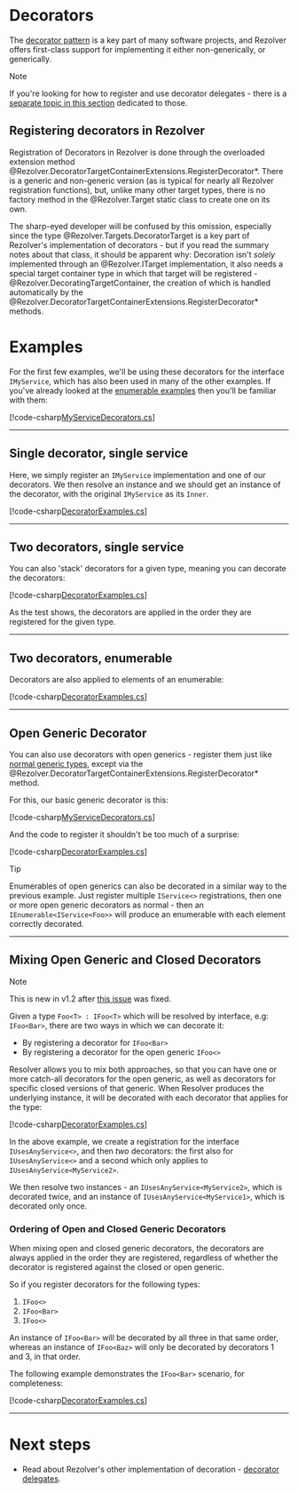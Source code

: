 ﻿# Decorators

The [decorator pattern](https://en.wikipedia.org/wiki/Decorator_pattern) is a key part of many software projects, 
and Rezolver offers first-class support for implementing it either non-generically, or generically.

> [!NOTE]
> If you're looking for how to register and use decorator delegates - there is a 
> [separate topic in this section](decorators/delegates.md)
> dedicated to those.

## Registering decorators in Rezolver

Registration of Decorators in Rezolver is done through the overloaded extension method 
@Rezolver.DecoratorTargetContainerExtensions.RegisterDecorator*.  There is a generic and non-generic version
(as is typical for nearly all Rezolver registration functions), but, unlike many other target types,
there is no factory method in the @Rezolver.Target static class to create one on its own.

The sharp-eyed developer will be confused by this omission, especially since the type 
@Rezolver.Targets.DecoratorTarget is a key part of Rezolver's implementation of decorators - but if 
you read the summary notes about that class, it should be apparent why: Decoration isn't *solely* 
implemented through an @Rezolver.ITarget implementation, it also needs a special target container 
type in which that target will be registered -  
@Rezolver.DecoratingTargetContainer, the creation of which is handled automatically by the 
@Rezolver.DecoratorTargetContainerExtensions.RegisterDecorator* methods.

# Examples

For the first few examples, we'll be using these decorators for the interface `IMyService`, which 
has also been used in many of the other examples.  If you've already looked at the 
[enumerable examples](enumerables.md) then you'll be familiar with them:

[!code-csharp[MyServiceDecorators.cs](../../../../test/Rezolver.Tests.Examples/Types/MyServiceDecorators.cs#example)]

***

## Single decorator, single service

Here, we simply register an `IMyService` implementation and one of our decorators.  We then resolve an 
instance and we should get an instance of the decorator, with the original `IMyService` as its `Inner`.

[!code-csharp[DecoratorExamples.cs](../../../../test/Rezolver.Tests.Examples/DecoratorExamples.cs#example1)]

***

## Two decorators, single service

You can also 'stack' decorators for a given type, meaning you can decorate the decorators:

[!code-csharp[DecoratorExamples.cs](../../../../test/Rezolver.Tests.Examples/DecoratorExamples.cs#example2)]

As the test shows, the decorators are applied in the order they are registered for the given type.

***

## Two decorators, enumerable

Decorators are also applied to elements of an enumerable:

[!code-csharp[DecoratorExamples.cs](../../../../test/Rezolver.Tests.Examples/DecoratorExamples.cs#example3)]

***

## Open Generic Decorator

You can also use decorators with open generics - register them just like [normal generic types](constructor-injection/generics.md), except
via the @Rezolver.DecoratorTargetContainerExtensions.RegisterDecorator* method.

For this, our basic generic decorator is this:

[!code-csharp[MyServiceDecorators.cs](../../../../test/Rezolver.Tests.Examples/Types/UsesAnyServiceDecorator.cs#example)]

And the code to register it shouldn't be too much of a surprise:

[!code-csharp[DecoratorExamples.cs](../../../../test/Rezolver.Tests.Examples/DecoratorExamples.cs#example4)]

> [!TIP]
> Enumerables of open generics can also be decorated in a similar way to the previous example. Just register multiple 
> `IService<>` registrations, then one or more open generic decorators as normal - then an `IEnumerable<IService<Foo>>` 
> will produce an enumerable with each element correctly decorated.

***

## Mixing Open Generic and Closed Decorators

> [!NOTE]
> This is new in v1.2 after [this issue](https://github.com/ZolutionSoftware/Rezolver/issues/27) was fixed.

Given a type `Foo<T> : IFoo<T>` which will be resolved by interface, e.g: `IFoo<Bar>`, there are two ways in which
we can decorate it:

- By registering a decorator for `IFoo<Bar>`
- By registering a decorator for the open generic `IFoo<>`

Resolver allows you to mix both approaches, so that you can have one or more catch-all decorators for the open generic, as well
as decorators for specific closed versions of that generic.  When Resolver produces the underlying instance, it will be decorated
with each decorator that applies for the type:

[!code-csharp[DecoratorExamples.cs](../../../../test/Rezolver.Tests.Examples/DecoratorExamples.cs#example5)]

In the above example, we create a registration for the interface `IUsesAnyService<>`, and then _*two*_ decorators: the first 
also for `IUsesAnyService<>` and a second which only applies to `IUsesAnyService<MyService2>`.

We then resolve two instances - an `IUsesAnyService<MyService2>`, which is decorated twice, and an instance of 
`IUsesAnyService<MyService1>`, which is decorated only once.

### Ordering of Open and Closed Generic Decorators

When mixing open and closed generic decorators, the decorators are always applied in the order they are registered, regardless of
whether the decorator is registered against the closed or open generic.

So if you register decorators for the following types:

1. `IFoo<>`
2. `IFoo<Bar>`
3. `IFoo<>`

An instance of `IFoo<Bar>` will be decorated by all three in that same order, whereas an instance of `IFoo<Baz>` will only 
be decorated by decorators 1 and 3, in that order.

The following example demonstrates the `IFoo<Bar>` scenario, for completeness:

[!code-csharp[DecoratorExamples.cs](../../../../test/Rezolver.Tests.Examples/DecoratorExamples.cs#example6)]

***

# Next steps
- Read about Rezolver's other implementation of decoration - [decorator delegates](decorators/delegates.md).